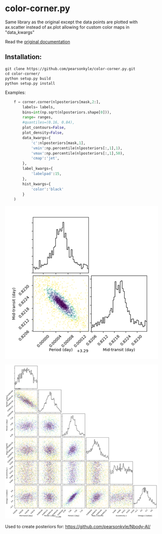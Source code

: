 color-corner.py
=========
Same library as the original except the data points are plotted with ax.scatter instead of ax.plot allowing for custom color maps in "data_kwargs"

Read the [original documentation](http://corner.readthedocs.io/)

## Installation:
```
git clone https://github.com/pearsonkyle/color-corner.py.git
cd color-corner/
python setup.py build
python setup.py install
```

Examples: 
```python
    f = corner.corner(nlposteriors[mask,2:], 
        labels= labels,
        bins=int(np.sqrt(nlposteriors.shape[0])), 
        range= ranges,
        #quantiles=(0.16, 0.84),
        plot_contours=False,
        plot_density=False,
        data_kwargs={
            'c':nlposteriors[mask,1],
            'vmin':np.percentile(nlposteriors[:,1],1),
            'vmax':np.percentile(nlposteriors[:,1],50),
            'cmap':'jet',
        },
        label_kwargs={
            'labelpad':15,
        },
        hist_kwargs={
            'color':'black'
        }
    )
```

![](color_posterior1.png)

![](color_posterior2.png)

Used to create posteriors for: https://github.com/pearsonkyle/Nbody-AI/
